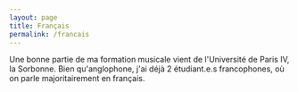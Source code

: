 ```yaml
---
layout: page
title: Français
permalink: /francais
---
```


Une bonne partie de ma formation musicale vient de l'Université de Paris IV, la Sorbonne. Bien qu'anglophone, j'ai déjà 2 étudiant.e.s francophones, où on parle majoritairement en français.
